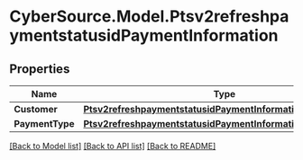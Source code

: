 # CyberSource.Model.Ptsv2refreshpaymentstatusidPaymentInformation
## Properties

Name | Type | Description | Notes
------------ | ------------- | ------------- | -------------
**Customer** | [**Ptsv2refreshpaymentstatusidPaymentInformationCustomer**](Ptsv2refreshpaymentstatusidPaymentInformationCustomer.md) |  | [optional] 
**PaymentType** | [**Ptsv2refreshpaymentstatusidPaymentInformationPaymentType**](Ptsv2refreshpaymentstatusidPaymentInformationPaymentType.md) |  | [optional] 

[[Back to Model list]](../README.md#documentation-for-models) [[Back to API list]](../README.md#documentation-for-api-endpoints) [[Back to README]](../README.md)

